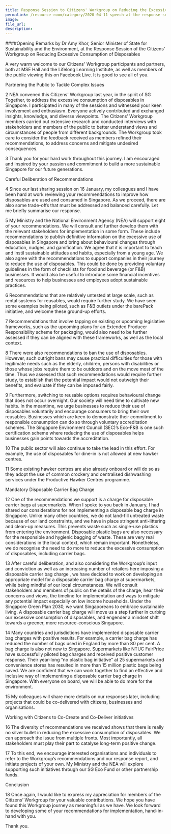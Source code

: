 ```yaml
---
title: Response Session to Citizens' Workgroup on Reducing the Excessive Consumption of Disposables - Dr Amy Khor
permalink: /resource-room/category/2020-04-11-speech-at-the-response-session-to-the-citizens-workgroup-on-reducing-excessive-consumption-of-disposables.md
image:
file_url:
description:
---
```


####Opening Remarks by Dr Amy Khor, Senior Minister of State for Sustainability and the Environment, at the Response Session of the Citizens’ Workgroup on Reducing Excessive Consumption of Disposables

A very warm welcome to our Citizens' Workgroup participants and partners, both at MSE Hall and the Lifelong Learning Institute, as well as members of the public viewing this on Facebook Live. It is good to see all of you.  
 
Partnering the Public to Tackle Complex Issues  
 
2	NEA convened this Citizens' Workgroup last year, in the spirit of SG Together, to address the excessive consumption of disposables in Singapore. I participated in many of the sessions and witnessed your keen involvement and enthusiasm. Everyone actively contributed and exchanged insights, knowledge, and diverse viewpoints. The Citizens’ Workgroup members carried out extensive research and conducted interviews with stakeholders and members of the public to better understand views and circumstances of people from different backgrounds. The Workgroup took care to consider the feedback received as members refined their recommendations, to address concerns and mitigate undesired consequences.  
 
3	Thank you for your hard work throughout this journey. I am encouraged and inspired by your passion and commitment to build a more sustainable Singapore for our future generations.  

 
Careful Deliberation of Recommendations  
 
4	Since our last sharing session on 16 January, my colleagues and I have been hard at work reviewing your recommendations to improve how disposables are used and consumed in Singapore. As we proceed, there are also some trade-offs that must be addressed and balanced carefully. Let me briefly summarise our response.   
 
5	My Ministry and the National Environment Agency (NEA) will support eight of your recommendations. We will consult and further develop them with the relevant stakeholders for implementation in some form. These include recommendations to publish definitive information on the excessive use of disposables in Singapore and bring about behavioural changes through education, nudges, and gamification. We agree that it is important to teach and instil sustainable attitudes and habits, especially from a young age. We also agree with the recommendations to support companies in their journey to reduce the use of disposables. This could be done by providing voluntary guidelines in the form of checklists for food and beverage (or F&B) businesses. It would also be useful to introduce some financial incentives and resources to help businesses and employees adopt sustainable practices.   

6	Recommendations that are relatively untested at large scale, such as rental systems for reusables, would require further study. We have seen some examples being piloted, such as F&B outlets under the barePack initiative, and welcome these ground-up efforts.   

7	Recommendations that involve tapping on existing or upcoming legislative frameworks, such as the upcoming plans for an Extended Producer Responsibility scheme for packaging, would also need to be further assessed if they can be aligned with these frameworks, as well as the local context.   

8	There were also recommendations to ban the use of disposables. However, such outright bans may cause practical difficulties for those with legitimate needs such as the elderly, children, persons with disabilities or those whose jobs require them to be outdoors and on the move most of the time. Thus we assessed that such recommendations would require further study, to establish that the potential impact would not outweigh their benefits, and evaluate if they can be imposed fairly.   

9	Furthermore, switching to reusable options requires behavioural change that does not occur overnight. Our society will need time to cultivate new habits. In the meantime, we urge businesses to reduce their use of disposables voluntarily and encourage consumers to bring their own reusables. Businesses which are keen to demonstrate their commitment to responsible consumption can do so through voluntary accreditation schemes. The Singapore Environment Council (SEC)’s Eco-F&B is one such certification scheme where reducing the use of disposables helps businesses gain points towards the accreditation.   

10	The public sector will also continue to take the lead in this effort. For example, the use of disposables for dine-in is not allowed at new hawker centres.   

11	Some existing hawker centres are also already onboard or will do so as they adopt the use of common crockery and centralised dishwashing services under the Productive Hawker Centres programme.  

Mandatory Disposable Carrier Bag Charge  

12	One of the recommendations we support is a  charge for disposable carrier bags at supermarkets. When I spoke to you back in January, I had shared our considerations for not implementing a disposable bag charge in Singapore. Unlike many other countries, we do not land-fill untreated waste because of our land constraints, and we have in place stringent anti-littering and clean-up measures. This prevents waste such as single-use plastics from entering the environment. Disposable plastic bags are also necessary for the responsible and hygienic bagging of waste. These are very real considerations in the local context, which remain important. Nonetheless, we do recognise the need to do more to reduce the excessive consumption of disposables, including carrier bags.  

13	After careful deliberation, and also considering the Workgroup’s input and conviction as well as an increasing number of retailers here imposing a  disposable carrier bag charge , we have decided to work on developing an appropriate model for a disposable carrier bag charge at supermarkets, while being mindful of our local circumstances. We will consult stakeholders and members of public on the details of the charge, hear their concerns and views, the timeline for implementation and ways to mitigate any potential impact especially on low income households. Under the Singapore Green Plan 2030, we want Singaporeans to embrace sustainable living. A disposable carrier bag charge will move us a step further in curbing our excessive consumption of disposables, and engender a mindset shift towards a greener, more resource-conscious Singapore.    

14	Many countries and jurisdictions have implemented disposable carrier bag charges with positive results. For example, a carrier bag charge has reduced the number of bags used in England by more than 80 per cent. A bag charge is also not new to Singapore. Supermarkets like NTUC FairPrice have successfully piloted bag charges and received positive customer response. Their year-long “no plastic bag initiative” at 25 supermarkets and convenience stores has resulted in more than 15 million plastic bags being saved. We are confident that we can work together to find an effective and inclusive way of implementing a disposable carrier bag charge in Singapore. With everyone on board, we will be able to do more for the environment.  

15	My colleagues will share more details on our responses later, including projects that could be co-delivered with citizens, businesses and organisations.  
 
Working with Citizens to Co-Create and Co-Deliver initiatives  
 
16	The diversity of recommendations we received shows that there is really no silver bullet in reducing the excessive consumption of disposables. We can approach the issue from multiple fronts. Most importantly, all stakeholders must play their part to catalyse long-term positive change.   

17	To this end, we encourage interested organisations and individuals to refer to the Workgroup’s recommendations and our response report, and initiate projects of your own. My Ministry and the NEA will explore supporting such initiatives through our SG Eco Fund or other partnership funds.   

Conclusion  
 
18	Once again, I would like to express my appreciation for members of the Citizens’ Workgroup for your valuable contributions. We hope you have found this Workgroup journey as meaningful as we have. We look forward to developing some of your recommendations for implementation, hand-in-hand with you.   
 
Thank you.  
 
